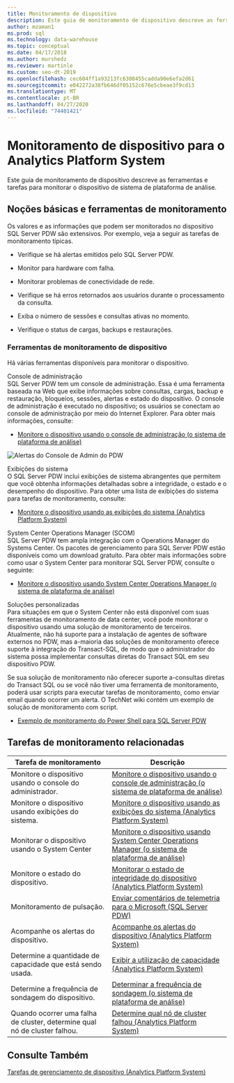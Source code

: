 ```yaml
---
title: Monitoramento de dispositivo
description: Este guia de monitoramento de dispositivo descreve as ferramentas e tarefas para monitorar o dispositivo de sistema de plataforma de análise.
author: mzaman1
ms.prod: sql
ms.technology: data-warehouse
ms.topic: conceptual
ms.date: 04/17/2018
ms.author: murshedz
ms.reviewer: martinle
ms.custom: seo-dt-2019
ms.openlocfilehash: cec604ff1a93213fc6308455cadda90e6efa2d61
ms.sourcegitcommit: e042272a38fb646df05152c676e5cbeae3f9cd13
ms.translationtype: MT
ms.contentlocale: pt-BR
ms.lasthandoff: 04/27/2020
ms.locfileid: "74401421"
---
```

# <a name="appliance-monitoring-for-analytics-platform-system"></a>Monitoramento de dispositivo para o Analytics Platform System
Este guia de monitoramento de dispositivo descreve as ferramentas e tarefas para monitorar o dispositivo de sistema de plataforma de análise.  
  
## <a name="monitoring-basics-and-tools"></a><a name="Basics"></a>Noções básicas e ferramentas de monitoramento  
Os valores e as informações que podem ser monitorados no dispositivo SQL Server PDW são extensivos. Por exemplo, veja a seguir as tarefas de monitoramento típicas.  
  
-   Verifique se há alertas emitidos pelo SQL Server PDW.  
  
-   Monitor para hardware com falha.  
  
-   Monitorar problemas de conectividade de rede.  
  
-   Verifique se há erros retornados aos usuários durante o processamento da consulta.  
  
-   Exiba o número de sessões e consultas ativas no momento.  
  
-   Verifique o status de cargas, backups e restaurações.  
  
### <a name="appliance-monitoring-tools"></a>Ferramentas de monitoramento de dispositivo  
Há várias ferramentas disponíveis para monitorar o dispositivo.  
  
Console de administração  
SQL Server PDW tem um console de administração. Essa é uma ferramenta baseada na Web que exibe informações sobre consultas, cargas, backup e restauração, bloqueios, sessões, alertas e estado do dispositivo. O console de administração é executado no dispositivo; os usuários se conectam ao console de administração por meio do Internet Explorer. Para obter mais informações, consulte:  
  
-   [Monitore o dispositivo usando o console de administração &#40;o sistema de plataforma de análise&#41;](monitor-the-appliance-by-using-the-admin-console.md)  
  
![Alertas do Console de Admin do PDW](./media/appliance-monitoring/SQL_Server_PDW_AdminConsol_Queries.png "SQL_Server_PDW_AdminConsol_Queries")  
  
Exibições do sistema  
O SQL Server PDW inclui exibições de sistema abrangentes que permitem que você obtenha informações detalhadas sobre a integridade, o estado e o desempenho do dispositivo. Para obter uma lista de exibições do sistema para tarefas de monitoramento, consulte:  
  
-   [Monitore o dispositivo usando as exibições do sistema &#40;Analytics Platform System&#41;](monitor-the-appliance-by-using-system-views.md)  
  
System Center Operations Manager (SCOM)  
SQL Server PDW tem ampla integração com o Operations Manager do Systems Center. Os pacotes de gerenciamento para SQL Server PDW estão disponíveis como um download gratuito. Para obter mais informações sobre como usar o System Center para monitorar SQL Server PDW, consulte o seguinte:  
  
-   [Monitore o dispositivo usando System Center Operations Manager &#40;o sistema de plataforma de análise&#41;](monitor-the-appliance-by-using-system-center-operations-manager.md)  
  
Soluções personalizadas  
Para situações em que o System Center não está disponível com suas ferramentas de monitoramento de data center, você pode monitorar o dispositivo usando uma solução de monitoramento de terceiros. Atualmente, não há suporte para a instalação de agentes de software externos no PDW, mas a\-maioria das soluções de monitoramento oferece suporte à integração do Transact\-SQL, de modo que o administrador do sistema possa implementar consultas diretas do Transact SQL em seu dispositivo PDW.  
  
Se sua solução de monitoramento não oferecer suporte a\-consultas diretas do Transact SQL ou se você não tiver uma ferramenta de monitoramento, poderá usar scripts para executar tarefas de monitoramento, como enviar email quando ocorrer um alerta.  O TechNet wiki contém um exemplo de solução de monitoramento com script.  
  
-   [Exemplo de monitoramento do Power Shell para SQL Server PDW](https://go.microsoft.com/fwlink/?LinkId=248020)  
   
## <a name="related-monitoring-tasks"></a><a name="Tasks"></a>Tarefas de monitoramento relacionadas  
  
|Tarefa de monitoramento|Descrição|  
|-------------------|---------------|  
|Monitore o dispositivo usando o console do administrador.|[Monitore o dispositivo usando o console de administração &#40;o sistema de plataforma de análise&#41;](monitor-the-appliance-by-using-the-admin-console.md)|  
|Monitore o dispositivo usando exibições do sistema.|[Monitore o dispositivo usando as exibições do sistema &#40;Analytics Platform System&#41;](monitor-the-appliance-by-using-system-views.md)|  
|Monitorar o dispositivo usando o System Center|[Monitore o dispositivo usando System Center Operations Manager &#40;o sistema de plataforma de análise&#41;](monitor-the-appliance-by-using-system-center-operations-manager.md)|  
|Monitore o estado do dispositivo.|[Monitorar o estado de integridade do dispositivo &#40;Analytics Platform System&#41;](monitor-appliance-health-state.md)|  
|Monitoramento de pulsação.|[Enviar comentários de telemetria para o Microsoft &#40;SQL Server PDW&#41;](send-telemetry-feedback-to-microsoft-sql-server-pdw.md)|  
|Acompanhe os alertas do dispositivo.|[Acompanhe os alertas do dispositivo &#40;Analytics Platform System&#41;](track-appliance-alerts.md)|  
|Determine a quantidade de capacidade que está sendo usada.|[Exibir a utilização de capacidade &#40;Analytics Platform System&#41;](view-capacity-utilization.md)|  
|Determine a frequência de sondagem do dispositivo.|[Determinar a frequência de sondagem &#40;o sistema de plataforma de análise&#41;](determine-polling-frequency.md)|  
|Quando ocorrer uma falha de cluster, determine qual nó de cluster falhou.|[Determine qual nó de cluster falhou &#40;Analytics Platform System&#41;](determine-which-cluster-node-failed.md)|  


<!-- MISSING LINKS |Monitor loads.|[Monitor Loads &#40;SQL Server PDW&#41;](../sqlpdw/monitor-loads-sql-server-pdw.md)|  -->  
<!-- MISSING LINKS |Monitor backups and restores.|[Monitor Backups and Restores &#40;SQL Server PDW&#41;](../sqlpdw/monitor-backups-and-restores-sql-server-pdw.md)|  -->  
<!-- MISSING LINKS |Monitor the active queries.|[Monitoring Active Queries &#40;SQL Server PDW&#41;](../sqlpdw/monitoring-active-queries-sql-server-pdw.md)|  -->  
  
## <a name="see-also"></a>Consulte Também  
<!-- MISSING LINKS [Common Metadata Query Examples &#40;SQL Server PDW&#41;](../sqlpdw/common-metadata-query-examples-sql-server-pdw.md)  -->  
[Tarefas de gerenciamento de dispositivo &#40;Analytics Platform System&#41;](appliance-management-tasks.md)  
  
